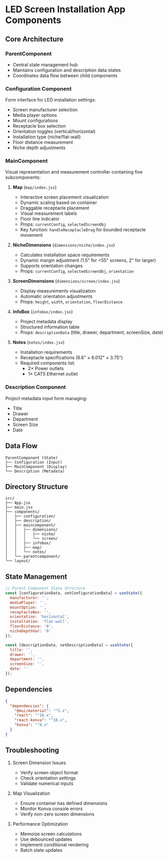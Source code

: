 # LED Screen Installation App Components

## Core Architecture

### ParentComponent
- Central state management hub
- Maintains configuration and description data states
- Coordinates data flow between child components

### Configuration Component
Form interface for LED installation settings:
- Screen manufacturer selection
- Media player options
- Mount configurations 
- Receptacle box selection
- Orientation toggles (vertical/horizontal)
- Installation type (niche/flat-wall)
- Floor distance measurement
- Niche depth adjustments

### MainComponent
Visual representation and measurement controller containing five subcomponents:

1. **Map** (`map/index.jsx`)
   - Interactive screen placement visualization
   - Dynamic scaling based on container
   - Draggable receptacle placement
   - Visual measurement labels
   - Floor line indicator
   - Props: `currentConfig`, `selectedScreenObj`
   - Key function: `handleReceptacleDrag` for bounded receptacle movement

2. **NicheDimensions** (`dimensions/niche/index.jsx`)
   - Calculates installation space requirements
   - Dynamic margin adjustment (1.5" for <55" screens, 2" for larger)
   - Supports orientation changes
   - Props: `currentConfig`, `selectedScreenObj`, `orientation`

3. **ScreenDimensions** (`dimensions/screen/index.jsx`)
   - Display measurements visualization
   - Automatic orientation adjustments
   - Props: `height`, `width`, `orientation`, `floorDistance`

4. **InfoBox** (`infobox/index.jsx`)
   - Project metadata display
   - Structured information table
   - Props: `descriptionData` (title, drawer, department, screenSize, date)

5. **Notes** (`notes/index.jsx`)
   - Installation requirements
   - Receptacle specifications (6.6" × 6.012" × 3.75")
   - Required components list:
     - 2× Power outlets
     - 1× CAT5 Ethernet outlet

### Description Component
Project metadata input form managing:
- Title
- Drawer
- Department
- Screen Size
- Date

## Data Flow
```
ParentComponent (State)
├── Configuration (Input)
├── MainComponent (Display)
└── Description (Metadata)
```

## Directory Structure
```
src/
├── App.jsx
├── main.jsx
├── components/
│   ├── configuration/
│   ├── description/
│   ├── maincomponent/
│   │   ├── dimensions/
│   │   │   ├── niche/
│   │   │   └── screen/
│   │   ├── infobox/
│   │   ├── map/
│   │   └── notes/
│   └── parentcomponent/
└── layout/
```

## State Management
```javascript
// Parent Component State Structure
const [configurationData, setConfigurationData] = useState({
  manufacturer: '',
  mediaPlayer: '',
  mountOption: '',
  receptacleBox: '',
  orientation: 'horizontal',
  installation: 'flat-wall',
  floorDistance: '0',
  nicheDepthVar: '0'
});

const [descriptionData, setDescriptionData] = useState({
  title: '',
  drawer: '',
  department: '',
  screenSize: '',
  date: ''
});
```

## Dependencies
```json
{
  "dependencies": {
    "@mui/material": "^5.x",
    "react": "^18.x",
    "react-konva": "^18.x",
    "konva": "^8.x"
  }
}
```

## Troubleshooting
1. Screen Dimension Issues
   - Verify screen object format
   - Check orientation settings
   - Validate numerical inputs

2. Map Visualization
   - Ensure container has defined dimensions
   - Monitor Konva console errors
   - Verify non-zero screen dimensions

3. Performance Optimization
   - Memoize screen calculations
   - Use debounced updates
   - Implement conditional rendering
   - Batch state updates
